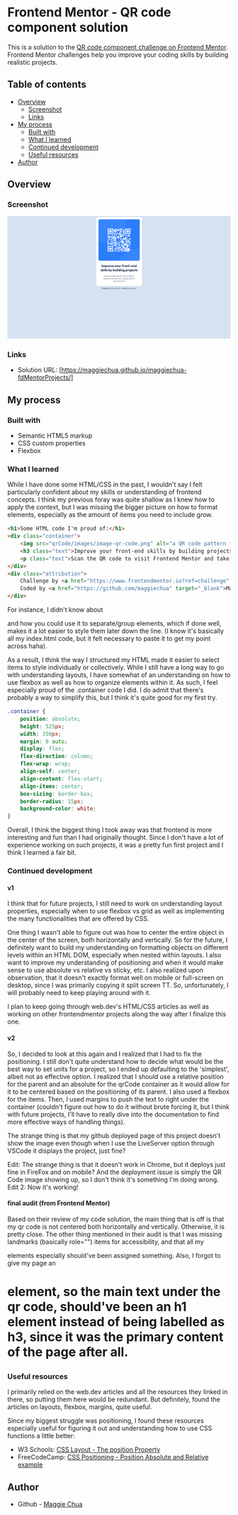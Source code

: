 # Frontend Mentor - QR code component solution

This is a solution to the [QR code component challenge on Frontend Mentor](https://www.frontendmentor.io/challenges/qr-code-component-iux_sIO_H). Frontend Mentor challenges help you improve your coding skills by building realistic projects. 

## Table of contents

- [Overview](#overview)
  - [Screenshot](#screenshot)
  - [Links](#links)
- [My process](#my-process)
  - [Built with](#built-with)
  - [What I learned](#what-i-learned)
  - [Continued development](#continued-development)
  - [Useful resources](#useful-resources)
- [Author](#author)

## Overview

### Screenshot

![My Project](./qrCodeSS.png)

### Links

- Solution URL: [https://maggiechua.github.io/maggiechua-fdMentorProjects/]

## My process

### Built with

- Semantic HTML5 markup
- CSS custom properties
- Flexbox

### What I learned

While I have done some HTML/CSS in the past, I wouldn't say I felt particularly confident about my skills or understanding of frontend concepts. I think my previous foray was quite shallow as I knew how to apply the context, but I was missing the bigger picture on how to format elements, especially as the amount of items you need to include grow. 

```html
<h1>Some HTML code I'm proud of:</h1>
<div class="container">
    <img src="qrCode/images/image-qr-code.png" alt="a QR code pattern to visit the Frontend Mentor site">
    <h3 class="text">Improve your front-end skills by building projects</h3>
    <p class="text">Scan the QR code to visit Frontend Mentor and take your coding skills to the next level</p>
</div>
<div class="attribution">
    Challenge by <a href="https://www.frontendmentor.io?ref=challenge" target="_blank">Frontend Mentor</a>. 
    Coded by <a href="https://github.com/maggiechua" target="_blank">Maggie Chua</a>.
</div>
```
For instance, I didn't know about <div> and how you could use it to separate/group elements, which if done well, makes it a lot easier to style them later down the line. (I know it's basically all my index.html code, but it felt necessary to paste it to get my point across haha).

As a result, I think the way I structured my HTML made it easier to select items to style individually or collectively. While I still have a long way to go with understanding layouts, I have somewhat of an understanding on how to use flexbox as well as how to organize elements within it. As such, I feel especially proud of the .container code I did. I do admit that there's probably a way to simplify this, but I think it's quite good for my first try. 

```css
.container {
    position: absolute;
    height: 525px;
    width: 350px;
    margin: 0 auto;
    display: flex;
    flex-direction: column;
    flex-wrap: wrap;
    align-self: center;
    align-content: flex-start;
    align-items: center;
    box-sizing: border-box;
    border-radius: 15px;
    background-color: white;
}
```
Overall, I think the biggest thing I took away was that frontend is more interesting and fun than I had originally thought. Since I don't have a lot of experience working on such projects, it was a pretty fun first project and I think I learned a fair bit. 

### Continued development
#### v1
I think that for future projects, I still need to work on understanding layout properties, especially when to use flexbox vs grid as well as implementing the many functionalities that are offered by CSS. 

One thing I wasn't able to figure out was how to center the entire object in the center of the screen, both horizontally and vertically. So for the future, I definitely want to build my understanding on formatting objects on different levels within an HTML DOM, especially when nested within layouts. I also want to improve my understanding of positioning and when it would make sense to use absolute vs relative vs sticky, etc. I also realized upon observation, that it doesn't exactly format well on mobile or full-screen on desktop, since I was primarily copying it split screen TT. So, unfortunately, I will probably need to keep playing around with it.  

I plan to keep going through web.dev's HTML/CSS articles as well as working on other frontendmentor projects along the way after I finalize this one. 

#### v2
So, I decided to look at this again and I realized that I had to fix the positioning. I still don't quite understand how to decide what would be the best way to set units for a project, so I ended up defaulting to the 'simplest', albeit not as effective option. I realized that I should use a relative position for the parent and an absolute for the qrCode container as it would allow for it to be centered based on the positioning of its parent. I also used a flexbox for the items. Then, I used margins to push the text to right under the container (couldn't figure out how to do it without brute forcing it, but I think with future projects, I'll have to really dive into the documentation to find more effective ways of handling things).

The strange thing is that my github deployed page of this project doesn't show the image even though when I use the LiveServer option through VSCode it displays the project, just fine? 

Edit: The strange thing is that it doesn't work in Chrome, but it deploys just fine in FireFox and on mobile? And the deployment issue is simply the QR Code image showing up, so I don't think it's something I'm doing wrong. 
Edit 2: Now it's working!

#### final audit (from Frontend Mentor)
Based on their review of my code solution, the main thing that is off is that my qr code is not centered both horizontally and vertically. Otherwise, it is pretty close. The other thing mentioned in their audit is that I was missing landmarks (basically role="") items for accessibility, and that all my <div> elements especially should've been assigned something. Also, I forgot to give my page an <h1> element, so the main text under the qr code, should've been an h1 element instead of being labelled as h3, since it was the primary content of the page after all. 

### Useful resources
I primarily relied on the web.dev articles and all the resources they linked in there, so putting them here would be redundant. But definitely, found the articles on layouts, flexbox, margins, quite useful. 

Since my biggest struggle was positioning, I found these resources especially useful for figuring it out and understanding how to use CSS functions a little better: 
- W3 Schools: [CSS Layout - The position Property](https://www.w3schools.com/css/css_positioning.asp)
- FreeCodeCamp: [CSS Positioning - Position Absolute and Relative example](https://www.freecodecamp.org/news/css-positioning-position-absolute-and-relative/)

## Author
- Github - [Maggie Chua](https://github.com/maggiechua)

